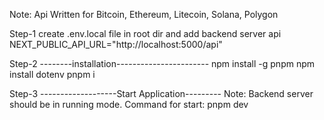 
Note: Api Written for Bitcoin, Ethereum, Litecoin, Solana, Polygon 

Step-1
create .env.local file in root dir and add backend server api
NEXT_PUBLIC_API_URL="http://localhost:5000/api"

Step-2
--------installation-----------------------
npm install -g pnpm
npm install dotenv
pnpm i

Step-3
-------------------Start Application---------
Note: Backend server should be in running mode.
Command for start: pnpm dev

